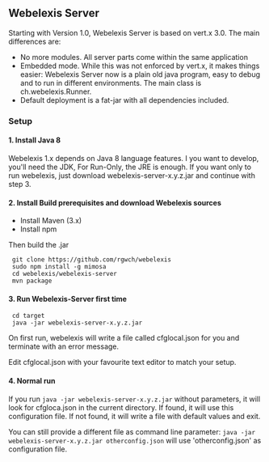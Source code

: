 ## Webelexis Server

Starting with Version 1.0, Webelexis Server is based on vert.x 3.0. The main differences are:

* No more modules. All server parts come within the same application
* Embedded mode. While this was not enforced by vert.x, it makes things easier: Webelexis Server now is a plain old java program, easy to
debug and to run in different environments. The main class is ch.webelexis.Runner.
* Default deployment is a fat-jar with all dependencies included.

### Setup

#### 1. Install Java 8

Webelexis 1.x depends on Java 8 language features. I you want to develop, you'll need the JDK, For Run-Only, the JRE is enough.
If you want only to run webelexis, just download webelexis-server-x.y.z.jar and continue with step 3.

#### 2. Install Build prerequisites and download Webelexis sources

* Install Maven (3.x)
* Install npm
 
Then build the .jar

     git clone https://github.com/rgwch/webelexis
     sudo npm install -g mimosa
     cd webelexis/webelexis-server
     mvn package
    
#### 3. Run Webelexis-Server first time

     cd target
     java -jar webelexis-server-x.y.z.jar
    
On first run, webelexis will write a file called cfglocal.json for you and terminate with an error message.

Edit cfglocal.json with your favourite text editor to match your setup. 


#### 4. Normal run

If you run `java -jar webelexis-server-x.y.z.jar` without parameters, it will look for cfgloca.json in the current directory. If found, 
it will use this configuration file. If not found, it will write a file with default values and exit.

You can still provide a different file as command line parameter: `java -jar webelexis-server-x.y.z.jar otherconfig.json` 
will use 'otherconfig.json' as configuration file.


    
    

